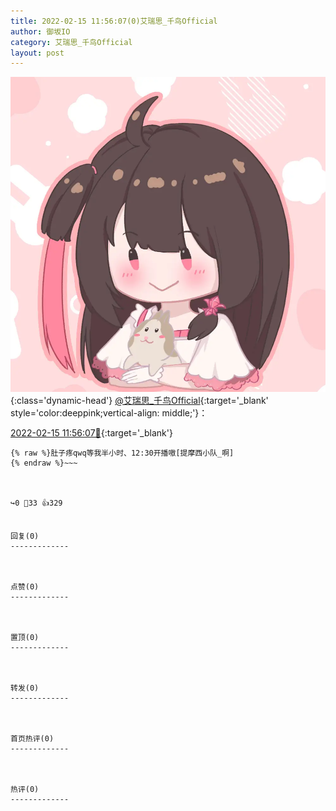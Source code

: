 ```yaml
---
title: 2022-02-15 11:56:07(0)艾瑞思_千鸟Official
author: 御坂IO
category: 艾瑞思_千鸟Official
layout: post
---
```


![img](/images/7e08840c56f251de28bdf766b647bd5fe9a5d50a.jpg){:class='dynamic-head'}
[@艾瑞思_千鸟Official](https://space.bilibili.com/1090010845/dynamic){:target='_blank' style='color:deeppink;vertical-align: middle;'}：

[2022-02-15 11:56:07🔗](https://t.bilibili.com/627318486557138571){:target='_blank'}

~~~
{% raw %}肚子疼qwq等我半小时、12:30开播嗷[提摩西小队_啊]
{% endraw %}~~~



↪️0 💬33 👍329


回复(0)
-------------



点赞(0)
-------------



置顶(0)
-------------



转发(0)
-------------



首页热评(0)
-------------



热评(0)
-------------



